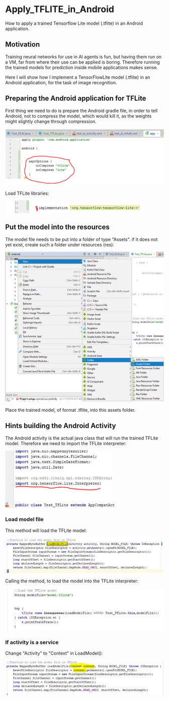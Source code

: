 # Apply_TFLITE_in_Android
How to apply a trained Tensorflow Lite model (.tflite) in an Android application.

[image1]: https://github.com/moritzzzzz/Apply_TFLITE_in_Android/blob/master/1.JPG "gradle1"
[image2]: https://github.com/moritzzzzz/Apply_TFLITE_in_Android/blob/master/2.jpg "gradle2"
[image3]: https://github.com/moritzzzzz/Apply_TFLITE_in_Android/blob/master/3.jpg "model1"
[image4]: https://github.com/moritzzzzz/Apply_TFLITE_in_Android/blob/master/4.jpg "model2"
[image5]: https://github.com/moritzzzzz/Apply_TFLITE_in_Android/blob/master/5.jpg "model3"
[image6]: https://github.com/moritzzzzz/Apply_TFLITE_in_Android/blob/master/6.jpg "model4"
[image7]: https://github.com/moritzzzzz/Apply_TFLITE_in_Android/blob/master/7.jpg "model5"

## Motivation
Training neural networks for use in AI agents is fun, but having them run on a VM, far from where their use can be applied is boring. Therefore running the trained models for prediction inside mobile applications makes sense. 

Here I will show how I implement a TensorFlowLite model (.tflite) in an Android application, for the task of image recognition.

## Preparing the Android application for TFLite

First thing we need to do is prepare the Android gradle file, in order to tell Android, not to compress the model, which would kill it, as the weights might slightly change through compression.

![Gradle1][image1]

Load TFLite libraries:

![Gradle2][image2]

## Put the model into the resources

The model file needs to be put into a folder of type "Assets". if it does not yet exist, create such a folder under resources (res):

![Model1][image3]

Place the trained model, of format .tflite, into this assets folder.

## Hints building the Android Activity 

The Android activity is the actual java class that will run the trained TFLite model. Therefore we need to import the TFLite interpreter:

![Model2][image4]

### Load model file

This method will load the TFLite model:

![Model3][image5]

Calling the method, to load the model into the TFLite interpreter:

![Model4][image6]

### If activity is a service
Change "Activity" to "Context" in LoadModel():

![Model5][image7]





